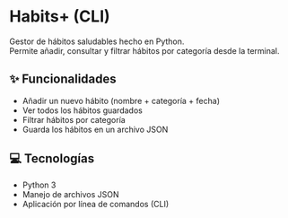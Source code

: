 # Habits+ (CLI)

Gestor de hábitos saludables hecho en Python.  
Permite añadir, consultar y filtrar hábitos por categoría desde la terminal.

## ✨ Funcionalidades

- Añadir un nuevo hábito (nombre + categoría + fecha)
- Ver todos los hábitos guardados
- Filtrar hábitos por categoría
- Guarda los hábitos en un archivo JSON

## 💻 Tecnologías

- Python 3
- Manejo de archivos JSON
- Aplicación por línea de comandos (CLI)



